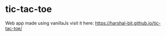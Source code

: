 # tic-tac-toe
Web app made using vanillaJs 
visit it here: https://harshal-bit.github.io/tic-tac-toe/

